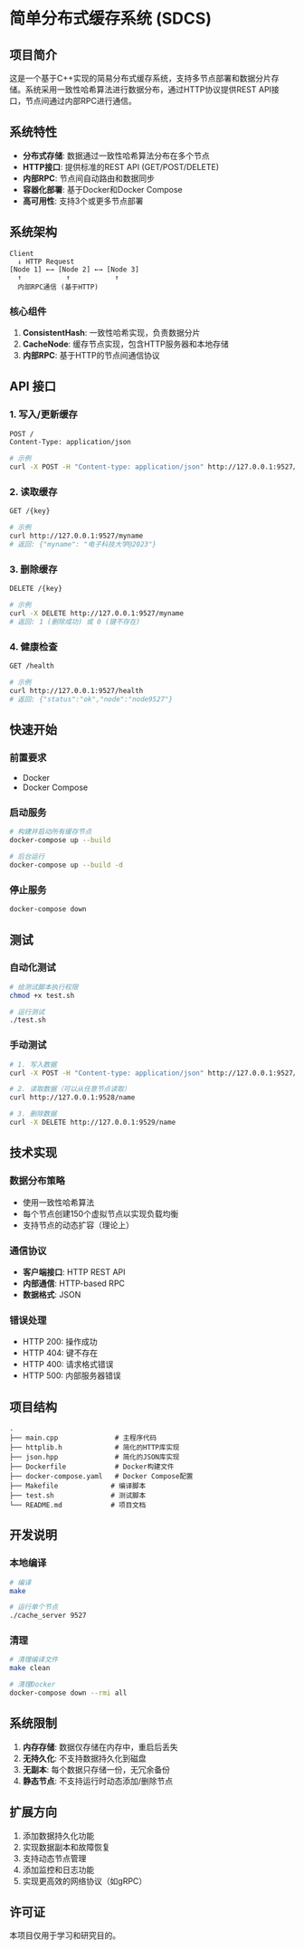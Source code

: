 # 简单分布式缓存系统 (SDCS)

## 项目简介

这是一个基于C++实现的简易分布式缓存系统，支持多节点部署和数据分片存储。系统采用一致性哈希算法进行数据分布，通过HTTP协议提供REST API接口，节点间通过内部RPC进行通信。

## 系统特性

- **分布式存储**: 数据通过一致性哈希算法分布在多个节点
- **HTTP接口**: 提供标准的REST API (GET/POST/DELETE)
- **内部RPC**: 节点间自动路由和数据同步
- **容器化部署**: 基于Docker和Docker Compose
- **高可用性**: 支持3个或更多节点部署

## 系统架构

```
Client
  ↓ HTTP Request
[Node 1] ←→ [Node 2] ←→ [Node 3]
  ↑           ↑           ↑
  内部RPC通信 (基于HTTP)
```

### 核心组件

1. **ConsistentHash**: 一致性哈希实现，负责数据分片
2. **CacheNode**: 缓存节点实现，包含HTTP服务器和本地存储
3. **内部RPC**: 基于HTTP的节点间通信协议

## API 接口

### 1. 写入/更新缓存
```bash
POST /
Content-Type: application/json

# 示例
curl -X POST -H "Content-type: application/json" http://127.0.0.1:9527/ -d '{"myname": "电子科技大学@2023"}'
```

### 2. 读取缓存
```bash
GET /{key}

# 示例
curl http://127.0.0.1:9527/myname
# 返回: {"myname": "电子科技大学@2023"}
```

### 3. 删除缓存
```bash
DELETE /{key}

# 示例
curl -X DELETE http://127.0.0.1:9527/myname
# 返回: 1 (删除成功) 或 0 (键不存在)
```

### 4. 健康检查
```bash
GET /health

# 示例
curl http://127.0.0.1:9527/health
# 返回: {"status":"ok","node":"node9527"}
```

## 快速开始

### 前置要求
- Docker
- Docker Compose

### 启动服务
```bash
# 构建并启动所有缓存节点
docker-compose up --build

# 后台运行
docker-compose up --build -d
```

### 停止服务
```bash
docker-compose down
```

## 测试

### 自动化测试
```bash
# 给测试脚本执行权限
chmod +x test.sh

# 运行测试
./test.sh
```

### 手动测试
```bash
# 1. 写入数据
curl -X POST -H "Content-type: application/json" http://127.0.0.1:9527/ -d '{"name": "test"}'

# 2. 读取数据（可以从任意节点读取）
curl http://127.0.0.1:9528/name

# 3. 删除数据
curl -X DELETE http://127.0.0.1:9529/name
```

## 技术实现

### 数据分布策略
- 使用一致性哈希算法
- 每个节点创建150个虚拟节点以实现负载均衡
- 支持节点的动态扩容（理论上）

### 通信协议
- **客户端接口**: HTTP REST API
- **内部通信**: HTTP-based RPC
- **数据格式**: JSON

### 错误处理
- HTTP 200: 操作成功
- HTTP 404: 键不存在
- HTTP 400: 请求格式错误
- HTTP 500: 内部服务器错误

## 项目结构

```
.
├── main.cpp              # 主程序代码
├── httplib.h             # 简化的HTTP库实现
├── json.hpp              # 简化的JSON库实现
├── Dockerfile            # Docker构建文件
├── docker-compose.yaml   # Docker Compose配置
├── Makefile             # 编译脚本
├── test.sh              # 测试脚本
└── README.md            # 项目文档
```

## 开发说明

### 本地编译
```bash
# 编译
make

# 运行单个节点
./cache_server 9527
```

### 清理
```bash
# 清理编译文件
make clean

# 清理Docker
docker-compose down --rmi all
```

## 系统限制

1. **内存存储**: 数据仅存储在内存中，重启后丢失
2. **无持久化**: 不支持数据持久化到磁盘
3. **无副本**: 每个数据只存储一份，无冗余备份
4. **静态节点**: 不支持运行时动态添加/删除节点

## 扩展方向

1. 添加数据持久化功能
2. 实现数据副本和故障恢复
3. 支持动态节点管理
4. 添加监控和日志功能
5. 实现更高效的网络协议（如gRPC）

## 许可证

本项目仅用于学习和研究目的。
